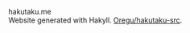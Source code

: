 hakutaku.me  
Website generated with Hakyll. [Oregu/hakutaku-src](https://github.com/Oregu/hakutaku-src).
